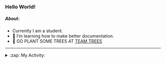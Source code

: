 ### Hello World!

##### About:
- Currently I am a student.
- 🌱 I’m learning how to make better documentation.
- 🌱 GO PLANT SOME TREES AT [TEAM TREES](https://teamtrees.org/)

---
<details>
  <summary>:zap: My Activity:</summary>
  
<!--START_SECTION:waka-->
![Code Time](http://img.shields.io/badge/Code%20Time-1%2C100%20hrs%2020%20mins-blue)

**I'm a Night 🦉** 

```text
🌞 Morning                1261 commits        ██░░░░░░░░░░░░░░░░░░░░░░░   08.77 % 
🌆 Daytime                5123 commits        █████████░░░░░░░░░░░░░░░░   35.62 % 
🌃 Evening                4144 commits        ███████░░░░░░░░░░░░░░░░░░   28.81 % 
🌙 Night                  3854 commits        ███████░░░░░░░░░░░░░░░░░░   26.80 % 
```
📅 **I'm Most Productive on Wednesday** 

```text
Monday                   2224 commits        ████░░░░░░░░░░░░░░░░░░░░░   15.46 % 
Tuesday                  1741 commits        ███░░░░░░░░░░░░░░░░░░░░░░   12.11 % 
Wednesday                3395 commits        ██████░░░░░░░░░░░░░░░░░░░   23.61 % 
Thursday                 1743 commits        ███░░░░░░░░░░░░░░░░░░░░░░   12.12 % 
Friday                   1429 commits        ██░░░░░░░░░░░░░░░░░░░░░░░   09.94 % 
Saturday                 1301 commits        ██░░░░░░░░░░░░░░░░░░░░░░░   09.05 % 
Sunday                   2549 commits        ████░░░░░░░░░░░░░░░░░░░░░   17.72 % 
```


📊 **This Week I Spent My Time On** 

```text
🔥 Editors: 
VS Code                  12 hrs 14 mins      █████████████████████████   100.00 % 

🐱‍💻 Projects: 
praise                   9 hrs 9 mins        ███████████████████░░░░░░   74.79 % 
CSF22                    2 hrs 27 mins       █████░░░░░░░░░░░░░░░░░░░░   20.12 % 
TEA-onboarding-bot       21 mins             █░░░░░░░░░░░░░░░░░░░░░░░░   02.86 % 
technocean-frontend      16 mins             █░░░░░░░░░░░░░░░░░░░░░░░░   02.23 % 
```


 Last Updated on 13/04/2023 05:08:07 UTC
<!--END_SECTION:waka-->
</details>
